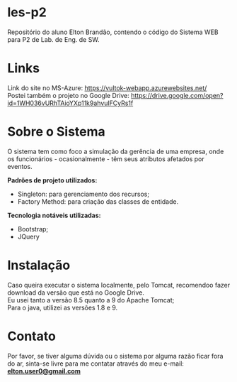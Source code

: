 # les-p2
Repositório do aluno Elton Brandão, contendo o código do Sistema WEB para P2 de Lab. de Eng. de SW.
# Links
Link do site no MS-Azure: https://vultok-webapp.azurewebsites.net/
<br>
Postei também o projeto no Google Drive: https://drive.google.com/open?id=1WH036vURhTAioYXp11k9ahvulFCyRs1f 
<br>
# Sobre o Sistema
O sistema tem como foco a simulação da gerência de uma empresa, onde os funcionários - ocasionalmente - têm seus atributos afetados por eventos.
<br>
<p>
<strong>Padrões de projeto utilizados:</strong>
<ul>
  <li> Singleton: para gerenciamento dos recursos; </li>
  <li> Factory Method: para criação das classes de entidade. </li>
</ul>
</p> <p>
<strong>Tecnologia notáveis utilizadas: </strong>
<ul>
  <li> Bootstrap; </li>
  <li> JQuery </li>
</ul>
</p>

# Instalação
Caso queira executar o sistema localmente, pelo Tomcat, recomendoo fazer download da versão que está no Google Drive.
<br>
Eu usei tanto a versão 8.5 quanto a 9 do Apache Tomcat;
<br>
Para o java, utilizei as versões 1.8 e 9.
# Contato
Por favor, se tiver alguma dúvida ou o sistema por alguma razão ficar fora do ar, sinta-se livre para me contatar através do meu e-mail: <b>elton.user0@gmail.com</b>
